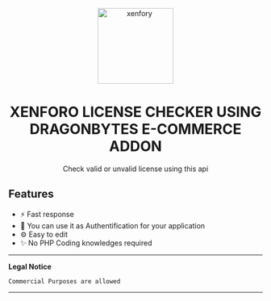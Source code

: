 <p align="center"><img src="https://xenforo.com/styles/default/xfs/xenforo-logo-256.png" width="150px" height="150px" alt="xenfory"></p>

<h1 align="center">XENFORO LICENSE CHECKER USING DRAGONBYTES E-COMMERCE ADDON</h1>


<p align="center">Check valid or unvalid license using this api</p>


## Features

* ⚡ Fast response
* 🚀 You can use it as Authentification for your application
* ⚙️ Easy to edit
* ✨ No PHP Coding knowledges required

---

**Legal Notice**

```console
Commercial Purposes are allowed 
```

---
